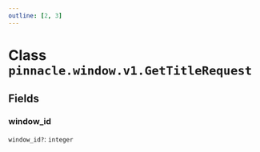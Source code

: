 ```yaml
---
outline: [2, 3]
---
```


# Class `pinnacle.window.v1.GetTitleRequest`




## Fields

### window_id <Badge type="danger" text="nullable" />

`window_id?`: <code>integer</code>




